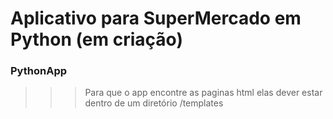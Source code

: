 # Aplicativo para SuperMercado em Python (em criação)
### PythonApp

>>> Para que o app encontre as paginas html elas dever estar dentro de um diretório /templates
